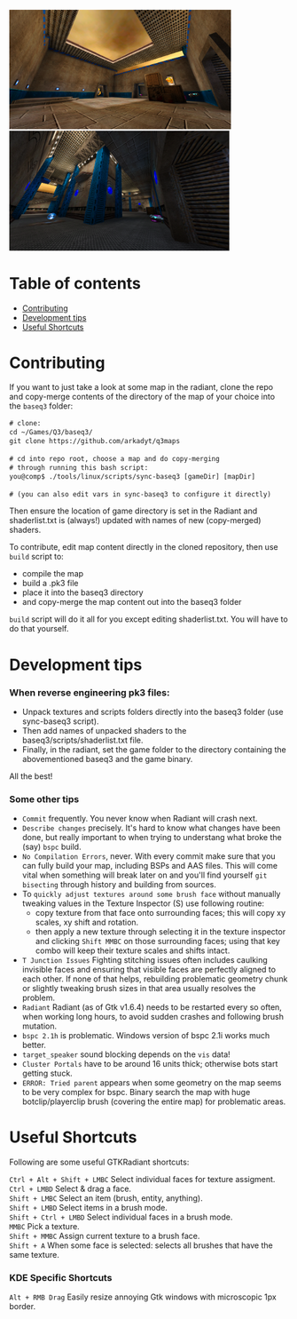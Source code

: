 <img src="https://github.com/arkadyt/q3maps/blob/master/q3strong2018/media/Screenshot_20181110_190222.png" width="400" /> <img src="https://github.com/arkadyt/q3maps/blob/master/q3strong2018/media/Screenshot_20181110_190449.png" width="397" />

# Table of contents
* [Contributing](#contributing)
* [Development tips](#development-tips)
* [Useful Shortcuts](#useful-shortcuts)

# Contributing

If you want to just take a look at some map in the radiant, clone the repo and copy-merge contents of the directory of the map of your choice into the `baseq3` folder:
```
# clone:
cd ~/Games/Q3/baseq3/
git clone https://github.com/arkadyt/q3maps

# cd into repo root, choose a map and do copy-merging 
# through running this bash script:
you@comp$ ./tools/linux/scripts/sync-baseq3 [gameDir] [mapDir]

# (you can also edit vars in sync-baseq3 to configure it directly)
```
Then ensure the location of game directory is set in the Radiant and shaderlist.txt is (always!) updated with names of new (copy-merged) shaders.

To contribute, edit map content directly in the cloned repository, then use `build` script to:

* compile the map
* build a .pk3 file
* place it into the baseq3 directory
* and copy-merge the map content out into the baseq3 folder

`build` script will do it all for you except editing shaderlist.txt. You will have to do that yourself.

# Development tips

### When reverse engineering pk3 files:

* Unpack textures and scripts folders directly into the baseq3 folder (use sync-baseq3 script).
* Then add names of unpacked shaders to the baseq3/scripts/shaderlist.txt file.
* Finally, in the radiant, set the game folder to the directory containing the abovementioned baseq3 and the game binary.

All the best!

### Some other tips

* `Commit` frequently. You never know when Radiant will crash next.
* `Describe changes` precisely. It's hard to know what changes have been done, but really important to when trying to understang what broke the (say) `bspc` build.
* `No Compilation Errors`, never. With every commit make sure that you can fully build your map, including BSPs and AAS files. This will come vital when something will break later on and you'll find yourself `git bisecting` through history and building from sources.
* To `quickly adjust textures around some brush face` without manually tweaking values in the Texture Inspector (S) use following routine: 
  - copy texture from that face onto surrounding faces; this will copy xy scales, xy shift and rotation.
  - then apply a new texture through selecting it in the texture inspector and clicking `Shift MMBC` on those surrounding faces; using that key combo will keep their texture scales and shifts intact.
* `T Junction Issues` Fighting stitching issues often includes caulking invisible faces and ensuring that visible faces are perfectly aligned to each other. If none of that helps, rebuilding problematic geometry chunk or slightly tweaking brush sizes in that area usually resolves the problem.
* `Radiant` Radiant (as of Gtk v1.6.4) needs to be restarted every so often, when working long hours, to avoid sudden crashes and following brush mutation.
* `bspc 2.1h` is problematic. Windows version of bspc 2.1i works much better.
* `target_speaker` sound blocking depends on the `vis` data!
* `Cluster Portals` have to be around 16 units thick; otherwise bots start getting stuck.
* `ERROR: Tried parent` appears when some geometry on the map seems to be very complex for bspc. Binary search the map with huge botclip/playerclip brush (covering the entire map) for problematic areas.

# Useful Shortcuts

Following are some useful GTKRadiant shortcuts:

`Ctrl + Alt + Shift + LMBC` Select individual faces for texture assigment.<br>
`Ctrl + LMBD` Select & drag a face.<br>
`Shift + LMBC` Select an item (brush, entity, anything).<br>
`Shift + LMBD` Select items in a brush mode.<br>
`Shift + Ctrl + LMBD` Select individual faces in a brush mode.<br>
`MMBC` Pick a texture.<br>
`Shift + MMBC` Assign current texture to a brush face.<br>
`Shift + A` When some face is selected: selects all brushes that have the same texture.<br>


### KDE Specific Shortcuts

`Alt + RMB Drag` Easily resize annoying Gtk windows with microscopic 1px border.
